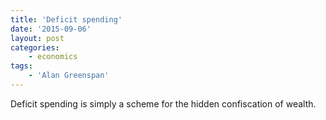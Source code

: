 ```yaml
---
title: 'Deficit spending'
date: '2015-09-06'
layout: post
categories:
    - economics
tags:
    - 'Alan Greenspan'
---
```


Deficit spending is simply a scheme for the hidden confiscation of wealth.